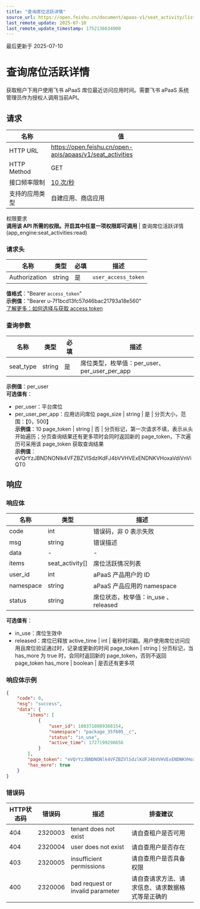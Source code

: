 ```yaml
---
title: "查询席位活跃详情"
source_url: https://open.feishu.cn/document/apaas-v1/seat_activity/list
last_remote_update: 2025-07-10
last_remote_update_timestamp: 1752136634000
---
```

最后更新于 2025-07-10

# 查询席位活跃详情

获取租户下用户使用飞书 aPaaS 席位最近访问应用时间。需要飞书 aPaaS 系统管理员作为授权人调用当前API。

## 请求
名称 | 值
---|---
HTTP URL | https://open.feishu.cn/open-apis/apaas/v1/seat_activities
HTTP Method | GET
接口频率限制 | [10 次/秒](https://open.feishu.cn/document/ukTMukTMukTM/uUzN04SN3QjL1cDN)
支持的应用类型 | 自建应用、商店应用
权限要求  
            **调用该 API 所需的权限。开启其中任意一项权限即可调用** | 查询席位活跃详情(app_engine:seat_activities:read)

### 请求头

名称 | 类型 | 必填 | 描述
--- | --- | --- | ---
Authorization | string | 是 | `user_access_token`  
**值格式**："Bearer `access_token`"  
**示例值**："Bearer u-7f1bcd13fc57d46bac21793a18e560"  
[了解更多：如何选择与获取 access token](https://open.feishu.cn/document/uAjLw4CM/ugTN1YjL4UTN24CO1UjN/trouble-shooting/how-to-choose-which-type-of-token-to-use)

### 查询参数

名称 | 类型 | 必填 | 描述
--- | --- | --- | ---
seat_type | string | 是 | 席位类型，枚举值：per_user、per_user_per_app  
**示例值**：per_user  
**可选值有**：  
- per_user：平台席位  
- per_user_per_app：应用访问席位
page_size | string | 是 | 分页大小，范围：【0，500】  
**示例值**：10
page_token | string | 否 | 分页标记，第一次请求不填，表示从头开始遍历；分页查询结果还有更多项时会同时返回新的 page_token，下次遍历可采用该 page_token 获取查询结果  
**示例值**：eVQrYzJBNDNONlk4VFZBZVlSdzlKdFJ4bVVHVExENDNKVHoxaVdiVnViQT0

## 响应

### 响应体

名称 | 类型 | 描述
--- | --- | ---
code | int | 错误码，非 0 表示失败
msg | string | 错误描述
data | \- | \-
items | seat_activity\[\] | 席位活跃情况列表
user_id | int | aPaaS 产品用户的 ID
namespace | string | aPaaS 产品应用的 namespace
status | string | 席位状态，枚举值：in_use 、released  
**可选值有**：  
- in_use：席位生效中  
- released：席位已释放
active_time | int | 毫秒时间戳。用户使用席位访问应用且席位验证通过时，记录或更新的时间
page_token | string | 分页标记，当 has_more 为 true 时，会同时返回新的 page_token，否则不返回 page_token
has_more | boolean | 是否还有更多项

### 响应体示例
```json
{
    "code": 0,
    "msg": "success",
    "data": {
        "items": [
            {
                "user_id": 1803710089388154,
                "namespace": "package_35f605__c",
                "status": "in_use",
                "active_time": 1727199298656
            }
        ],
        "page_token": "eVQrYzJBNDNONlk4VFZBZVlSdzlKdFJ4bVVHVExENDNKVHoxaVdiVnViQT0",
        "has_more": true
    }
}
```

### 错误码

HTTP状态码 | 错误码 | 描述 | 排查建议
--- | --- | --- | ---
404 | 2320003 | tenant does not exist | 请自查租户是否可用
404 | 2320004 | user does not exist | 请自查用户是否存在
403 | 2320005 | insufficient permissions | 请自查用户是否具备权限
400 | 2320006 | bad request or invalid parameter | 请自查请求方法、请求信息、请求数据格式等是正确的

